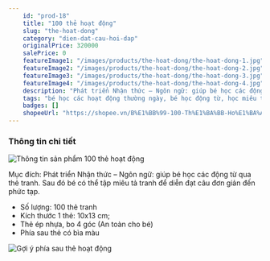 ```yaml
---
    id: "prod-18"
    title: "100 thẻ hoạt động"
    slug: "the-hoat-dong"
    category: "dien-dat-cau-hoi-dap"
    originalPrice: 320000
    salePrice: 0
    featureImage1: "/images/products/the-hoat-dong/the-hoat-dong-1.jpg"
    featureImage2: "/images/products/the-hoat-dong/the-hoat-dong-2.jpg"
    featureImage3: "/images/products/the-hoat-dong/the-hoat-dong-3.jpg"
    featureImage4: "/images/products/the-hoat-dong/the-hoat-dong-4.jpg"
    description: "Phát triển Nhận thức – Ngôn ngữ: giúp bé học các động từ qua thẻ tranh. Sau đó bé có thể tập miêu tả tranh để diễn đạt câu đơn giản đến phức tạp."
    tags: "bé học các hoạt động thường ngày, bé học động từ, học miêu tả tranh, thẻ hoạt động, 100 thẻ hoạt động"
    badges: []
    shopeeUrl: "https://shopee.vn/B%E1%BB%99-100-Th%E1%BA%BB-Ho%E1%BA%A1t-%C4%90%E1%BB%99ng-TrangGiaoCuDayHoc-i.4108781.782743145?sp_atk=ccab9fe2-f9cc-45fa-8e67-9c7e9ee416dc&xptdk=ccab9fe2-f9cc-45fa-8e67-9c7e9ee416dc"
---
```


### Thông tin chi tiết

![Thông tin sản phẩm 100 thẻ hoạt động](/images/products/the-hoat-dong/the-hoat-dong-1.jpg)

Mục đích: Phát triển Nhận thức – Ngôn ngữ: giúp bé học các động từ qua thẻ tranh. Sau đó bé có thể tập miêu tả tranh để diễn đạt câu đơn giản đến phức tạp.

- Số lượng: 100 thẻ tranh
- Kích thước 1 thẻ: 10x13 cm;
- Thẻ ép nhựa, bo 4 góc (An toàn cho bé)
- Phía sau thẻ có bìa màu

![Gợi ý phía sau thẻ hoạt động](/images/products/the-hoat-dong/the-hoat-dong-4.jpg)
